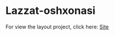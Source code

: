 # Lazzat-oshxonasi

For view the layout project, click here: [Site](https://lazzat-oshxonasi.netlify.app/)
 
